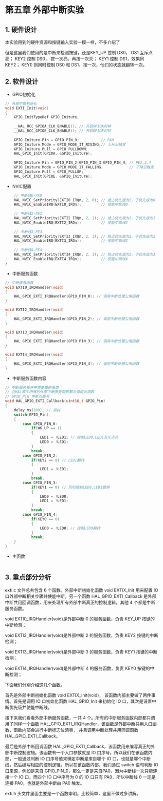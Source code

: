 # 第五章 外部中断实验

## 1. 硬件设计

本实验用到的硬件资源和按键输入实验一模一样，不多介绍了

但是这里我们使用的是中断来检测按键，还是KEY_UP 控制 DS0， DS1 互斥点亮； KEY2 控制 DS0， 按一次亮，再按一次灭； KEY1 控制 DS1，效果同 KEY2； KEY0 则同时控制 DS0 和 DS1，按一次，他们的状态就翻转一次。

## 2. 软件设计

- GPIO初始化

```c
// 外部中断初始化
void EXTI_Init(void)
{
    GPIO_InitTypeDef GPIO_Initure;
    
    __HAL_RCC_GPIOA_CLK_ENABLE(); // 开启GPIOA时钟
    __HAL_RCC_GPIOE_CLK_ENABLE(); // 开启GPIOE时钟
    
    GPIO_Initure.Pin = GPIO_PIN_0;          // PA0
    GPIO_Initure.Mode = GPIO_MODE_IT_RISING;// 上升沿触发
    GPIO_Initure.Pull = GPIO_PULLDOWN;
    HAL_GPIO_Init(GPIOA, &GPIO_Initure);
    
    GPIO_Initure.Pin = GPIO_PIN_2|GPIO_PIN_3|GPIO_PIN_4; // PE2,3,4
    GPIO_Initure.Mode = GPIO_MODE_IT_FALLING;            // 下降沿触发
    GPIO_Initure.Pull = GPIO_PULLUP;
    HAL_GPIO_Init(GPIOE, &GPIO_Initure);
```

- NVIC配置

```c
    // 中断线0-PA0
    HAL_NVIC_SetPriority(EXTI0_IRQn, 2, 0); // 抢占优先级为2，子优先级为0
    HAL_NVIC_EnableIRQ(EXTI0_IRQn);         // 使能中断线0
    
    // 中断线2-PE2
    HAL_NVIC_SetPriority(EXTI2_IRQn, 2, 1); // 抢占优先级为2，子优先级为1
    HAL_NVIC_EnableIRQ(EXTI2_IRQn);         // 使能中断线2
    
    // 中断线3-PE3
    HAL_NVIC_SetPriority(EXTI3_IRQn, 2, 2); // 抢占优先级为2，子优先级为2
    HAL_NVIC_EnableIRQ(EXTI3_IRQn);         // 使能中断线2
    
    // 中断线4-PE4
    HAL_NVIC_SetPriority(EXTI4_IRQn, 2, 3); // 抢占优先级为2，子优先级为3
    HAL_NVIC_EnableIRQ(EXTI4_IRQn);         // 使能中断线4
}
```

- 中断服务函数

```c
// 中断服务函数
void EXTI0_IRQHandler(void)
{
    HAL_GPIO_EXTI_IRQHandler(GPIO_PIN_0); // 调用中断处理公用函数
}

void EXTI2_IRQHandler(void)
{
    HAL_GPIO_EXTI_IRQHandler(GPIO_PIN_2); // 调用中断处理公用函数
}

void EXTI3_IRQHandler(void)
{
    HAL_GPIO_EXTI_IRQHandler(GPIO_PIN_3); // 调用中断处理公用函数
}

void EXTI4_IRQHandler(void)
{
    HAL_GPIO_EXTI_IRQHandler(GPIO_PIN_4); // 调用中断处理公用函数
}
```

- 中断服务函数内容

```c
// 中断服务程序中需要做的事情
// 在HAL库中所有的外部中断服务函数都会调用此函数
// GPIO_Pin:中断引脚号
void HAL_GPIO_EXTI_Callback(uint16_t GPIO_Pin)
{
    delay_ms(100); // 消抖
    switch(GPIO_Pin)
    {
        case GPIO_PIN_0:
            if(WK_UP == 1) 
            {
				LED1 = !LED1; // 控制LED0,LED1互斥点亮
				LED0 = !LED1;
            }
            break;
        case GPIO_PIN_2:
            if(KEY2 == 0) // LED1翻转
            {
                LED1 = !LED1;    
            }
            break;
        case GPIO_PIN_3:
            if(KEY1 == 0) // 同时控制LED0,LED1翻转 
            {
                LED0 = !LED0;
				LED1 = !LED1;
            }
            break;
        case GPIO_PIN_4:
            if(KEY0 == 0)  
            {
				LED0 = !LED0; // 控制LED0翻转
            }
            break;
    }
}
```

- 主函数

```c

```

## 3. 重点部分分析

exti.c 文件总共包含 6 个函数。外部中断初始化函数 void EXTIX_Init 用来配置 IO 口外部中断相关步骤并使能中断，另一个函数 HAL_GPIO_EXTI_Callback 是外部中断共用回调函数，用来处理所有外部中断真正的控制逻辑。其他 4 个都是中断服务函数。

void EXTI0_IRQHandler(void)是外部中断 0 的服务函数，负责 KEY_UP 按键的中断检测；

void EXTI2_IRQHandler(void)是外部中断 2 的服务函数，负责 KEY2 按键的中断检测；

void EXTI3_IRQHandler(void)是外部中断 3 的服务函数，负责 KEY1 按键的中断检测；

void EXTI4_IRQHandler(void)是外部中断 4 的服务函数，负责 KEY0 按键的中断检测；

下面我们分别介绍这几个函数。

首先是外部中断初始化函数 void EXTIX_Init(void)， 该函数内部主要做了两件事情。首先是调用 IO 口初始化函数 HAL_GPIO_Init 来初始化 IO 口，其次是设置中断优先级并使能中断线。

接下来我们看看外部中断服务函数，一共 4 个。所有的中断服务函数内部都只调用了同样一个函数 HAL_GPIO_EXTI_IRQHandler，该函数是外部中断共用入口函数，函数内部会进行中断标志位清零， 并且调用中断处理共用回调函数 HAL_GPIO_EXTI_Callback。

最后是外部中断回调函数 HAL_GPIO_EXTI_Callback，该函数用来编写真正的外部中断控制逻辑。该函数有一个入口参数就是 IO 口序号。所以我们在该函数内部，一般通过判断 IO 口序号值来确定中断是来自哪个 IO 口，也就是哪个中断线，然后编写相应的控制逻辑。所以在该函数内部，我们通过 switch 语句判断 IO 口来源，例如是来自 GPIO_PIN_0，那么一定是来自PA0，因为中断线一次只能连接一个 IO 口，而四个 IO 口中序号为 0 的 IO 口只有 PA0，所以中断线 0 一定是连接 PA0，也就是外部中断由 PA0 触发。

exti.h 头文件里面主要是一个函数申明，比较简单，这里不做过多讲解。






